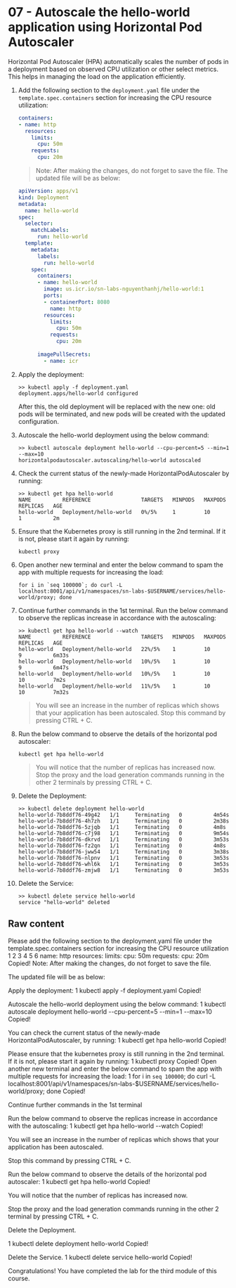 # 07 - Autoscale the hello-world application using Horizontal Pod Autoscaler

Horizontal Pod Autoscaler (HPA) automatically scales the number of pods in a deployment based on observed CPU utilization or other select metrics. This helps in managing the load on the application efficiently.

1. Add the following section to the `deployment.yaml` file under the `template.spec.containers` section for increasing the CPU resource utilization:

    ```yaml
    containers:
    - name: http
      resources:
        limits:
          cpu: 50m
        requests:
          cpu: 20m
    ```

    > Note: After making the changes, do not forget to save the file.
    The updated file will be as below:

    ```yaml
    apiVersion: apps/v1
    kind: Deployment
    metadata:
      name: hello-world
    spec:
      selector:
        matchLabels:
          run: hello-world
      template:
        metadata:
          labels:
            run: hello-world
        spec:
          containers:
          - name: hello-world
            image: us.icr.io/sn-labs-nguyenthanhj/hello-world:1
            ports:
            - containerPort: 8080
              name: http
            resources:
              limits:
                cpu: 50m
              requests:
                cpu: 20m
            
          imagePullSecrets:
            - name: icr
    ```

2. Apply the deployment:

    ```shell
    >> kubectl apply -f deployment.yaml
    deployment.apps/hello-world configured
    ```
    After this, the old deployment will be replaced with the new one: old pods will be terminated, and new pods will be created with the updated configuration.

3. Autoscale the hello-world deployment using the below command:

    ```shell
    >> kubectl autoscale deployment hello-world --cpu-percent=5 --min=1 --max=10
    horizontalpodautoscaler.autoscaling/hello-world autoscaled
    ```

4. Check the current status of the newly-made HorizontalPodAutoscaler by running:

    ```shell
    >> kubectl get hpa hello-world
    NAME          REFERENCE                TARGETS   MINPODS   MAXPODS   REPLICAS   AGE
    hello-world   Deployment/hello-world   0%/5%     1         10        1          2m
    ```

5. Ensure that the Kubernetes proxy is still running in the 2nd terminal. If it is not, please start it again by running:

    ```shell
    kubectl proxy
    ```

6. Open another new terminal and enter the below command to spam the app with multiple requests for increasing the load:

    ```shell
    for i in `seq 100000`; do curl -L localhost:8001/api/v1/namespaces/sn-labs-$USERNAME/services/hello-world/proxy; done
    ```

7. Continue further commands in the 1st terminal. Run the below command to observe the replicas increase in accordance with the autoscaling:

    ```shell
    >> kubectl get hpa hello-world --watch
    NAME          REFERENCE                TARGETS   MINPODS   MAXPODS   REPLICAS   AGE
    hello-world   Deployment/hello-world   22%/5%    1         10        9          6m33s
    hello-world   Deployment/hello-world   10%/5%    1         10        9          6m47s
    hello-world   Deployment/hello-world   10%/5%    1         10        10         7m2s
    hello-world   Deployment/hello-world   11%/5%    1         10        10         7m32s
    ```

    > You will see an increase in the number of replicas which shows that your application has been autoscaled. Stop this command by pressing CTRL + C.

8. Run the below command to observe the details of the horizontal pod autoscaler:

    ```shell
    kubectl get hpa hello-world
    ```

    > You will notice that the number of replicas has increased now. Stop the proxy and the load generation commands running in the other 2 terminals by pressing CTRL + C.

9. Delete the Deployment:

    ```shell
    >> kubectl delete deployment hello-world
    hello-world-7b8ddf76-49g42   1/1     Terminating   0          4m54s
    hello-world-7b8ddf76-4h7zh   1/1     Terminating   0          2m38s
    hello-world-7b8ddf76-5zjqb   1/1     Terminating   0          4m8s
    hello-world-7b8ddf76-c7j98   1/1     Terminating   0          9m54s
    hello-world-7b8ddf76-dkrvd   1/1     Terminating   0          3m53s
    hello-world-7b8ddf76-fz2qn   1/1     Terminating   0          4m8s
    hello-world-7b8ddf76-jww54   1/1     Terminating   0          3m38s
    hello-world-7b8ddf76-nlpnv   1/1     Terminating   0          3m53s
    hello-world-7b8ddf76-whl6k   1/1     Terminating   0          3m53s
    hello-world-7b8ddf76-zmjw8   1/1     Terminating   0          3m53s
    ```

10. Delete the Service:

    ```shell
    >> kubectl delete service hello-world
    service "hello-world" deleted
    ```

## Raw content

Please add the following section to the deployment.yaml file under the template.spec.containers section for increasing the CPU resource utilization
1
2
3
4
5
6
          name: http
        resources:
          limits:
            cpu: 50m
          requests:
            cpu: 20m
Copied!
Note: After making the changes, do not forget to save the file.

The updated file will be as below:



Apply the deployment:
1
kubectl apply -f deployment.yaml
Copied!


Autoscale the hello-world deployment using the below command:
1
kubectl autoscale deployment hello-world --cpu-percent=5 --min=1 --max=10
Copied!


You can check the current status of the newly-made HorizontalPodAutoscaler, by running:
1
kubectl get hpa hello-world
Copied!


Please ensure that the kubernetes proxy is still running in the 2nd terminal. If it is not, please start it again by running:
1
kubectl proxy
Copied!
Open another new terminal and enter the below command to spam the app with multiple requests for increasing the load:
1
for i in `seq 100000`; do curl -L localhost:8001/api/v1/namespaces/sn-labs-$USERNAME/services/hello-world/proxy; done
Copied!


Continue further commands in the 1st terminal

Run the below command to observe the replicas increase in accordance with the autoscaling:
1
kubectl get hpa hello-world --watch
Copied!


You will see an increase in the number of replicas which shows that your application has been autoscaled.

Stop this command by pressing CTRL + C.

Run the below command to observe the details of the horizontal pod autoscaler:
1
kubectl get hpa hello-world
Copied!


You will notice that the number of replicas has increased now.

Stop the proxy and the load generation commands running in the other 2 terminal by pressing CTRL + C.

Delete the Deployment.

1
kubectl delete deployment hello-world
Copied!


Delete the Service.
1
kubectl delete service hello-world
Copied!


Congratulations! You have completed the lab for the third module of this course.